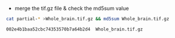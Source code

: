 * merge the tif.gz file & check the md5sum value
```bash
cat partial-* >Whole_brain.tif.gz && md5sum Whole_brain.tif.gz
```

`002e4b1baa52cbc74353570b7a64b2d4  Whole_brain.tif.gz`

